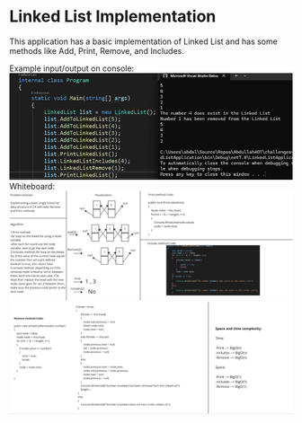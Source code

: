 # Linked List Implementation
This application has a basic implementation of Linked List and has some methods
like Add, Print, Remove, and Includes.

Example input/output on console:
![Console Example](Images/LinkedListConsole.png)
Whiteboard:
![Whiteboard for LinkedList](Images/LinkedList1.png)
![Whiteboard for LinkedList](Images/LinkedList2.png)